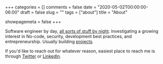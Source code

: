 +++
categories = []
comments = false
date = "2020-05-02T00:00:00-06:00"
draft = false
slug = ""
tags = ["about"]
title = "About"

showpagemeta = false
+++

Software engineer by day, [all sorts of stuff by night](https://facadeproject.com). Investigating a growing interest in No-code, security, development best practices, and entrepreneurship. Usually building [projects](/projects).

If you'd like to reach out for whatever reason, easiest place to reach me is through [Twitter](https://twitter.com/maybekq) or [LinkedIn](https://linkedin.com/in/quinnkevinp).
